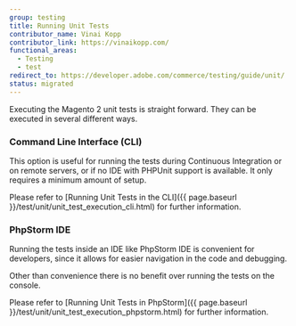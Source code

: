 ```yaml
---
group: testing
title: Running Unit Tests
contributor_name: Vinai Kopp
contributor_link: https://vinaikopp.com/
functional_areas:
  - Testing
  - test
redirect_to: https://developer.adobe.com/commerce/testing/guide/unit/
status: migrated
---
```


Executing the Magento 2 unit tests is straight forward.
They can be executed in several different ways.

### Command Line Interface (CLI)

This option is useful for running the tests during Continuous Integration or on remote servers, or if no IDE with PHPUnit support is available. It only requires a minimum amount of setup.

Please refer to [Running Unit Tests in the CLI]({{ page.baseurl }}/test/unit/unit_test_execution_cli.html) for further information.

### PhpStorm IDE

Running the tests inside an IDE like PhpStorm IDE is convenient for developers, since it allows for easier navigation in the code and debugging.

Other than convenience there is no benefit over running the tests on the console.

Please refer to [Running Unit Tests in PhpStorm]({{ page.baseurl }}/test/unit/unit_test_execution_phpstorm.html) for further information.
